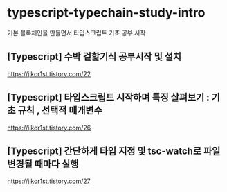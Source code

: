 # typescript-typechain-study-intro

기본 블록체인을 만들면서 타입스크립트 기초 공부 시작

## [Typescript] 수박 겉핥기식 공부시작 및 설치

https://jikor1st.tistory.com/22

## [Typescript] 타입스크립트 시작하며 특징 살펴보기 : 기초 규칙 , 선택적 매개변수

https://jikor1st.tistory.com/26

## [Typescript] 간단하게 타입 지정 및 tsc-watch로 파일 변경될 때마다 실행

https://jikor1st.tistory.com/27
